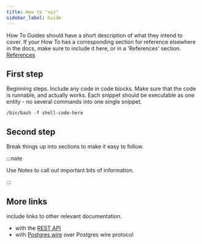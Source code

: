 ```yaml
---
title: How to "xyz"
sidebar_label: Guide
---
```


How To Guides should have a short description of what they intend to cover. If
your How To has a corresponding section for reference elsewhere in the docs,
make sure to include it here, or in a 'References' section.
[References](OtherReference.md)

## First step

Beginning steps. Include any code in code blocks. Make sure that the code is
runnable, and actually works. Each snippet should be executable as one entity -
no several commands into one single snippet.

```shell
/bin/bash -f shell-code-here
```

## Second step

Break things up into sections to make it easy to follow.

:::note

Use Notes to call out important bits of information.

:::

## More links

include links to other relevant documentation.

- with the [REST API](/guide/rest.md)
- with [Postgres wire](/guide/postgres-wire.md) over Postgres wire protocol
